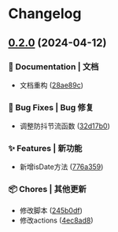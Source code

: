 # Changelog

## [0.2.0](https://github.com/hacxy/tianjie/compare/v0.1.0...v0.2.0) (2024-04-12)


### 📝 Documentation | 文档

* 文档重构 ([28ae89c](https://github.com/hacxy/tianjie/commit/28ae89cba37421b656ce5f42e5299b6998f629ba))


### 🐛 Bug Fixes | Bug 修复

* 调整防抖节流函数 ([32d17b0](https://github.com/hacxy/tianjie/commit/32d17b0fb1c41747dfab8feb61e15c433f68f661))


### ✨ Features | 新功能

* 新增isDate方法 ([776a359](https://github.com/hacxy/tianjie/commit/776a3593a92e6014f42f0520a9d20dde537d2835))


### 📦 Chores | 其他更新

* 修改脚本 ([245b0df](https://github.com/hacxy/tianjie/commit/245b0df79651d6de91859938cd5e7b7a04797496))
* 修改actions ([4ec8ad8](https://github.com/hacxy/tianjie/commit/4ec8ad8fcf497d5d53734d4640a804c8ad54064c))